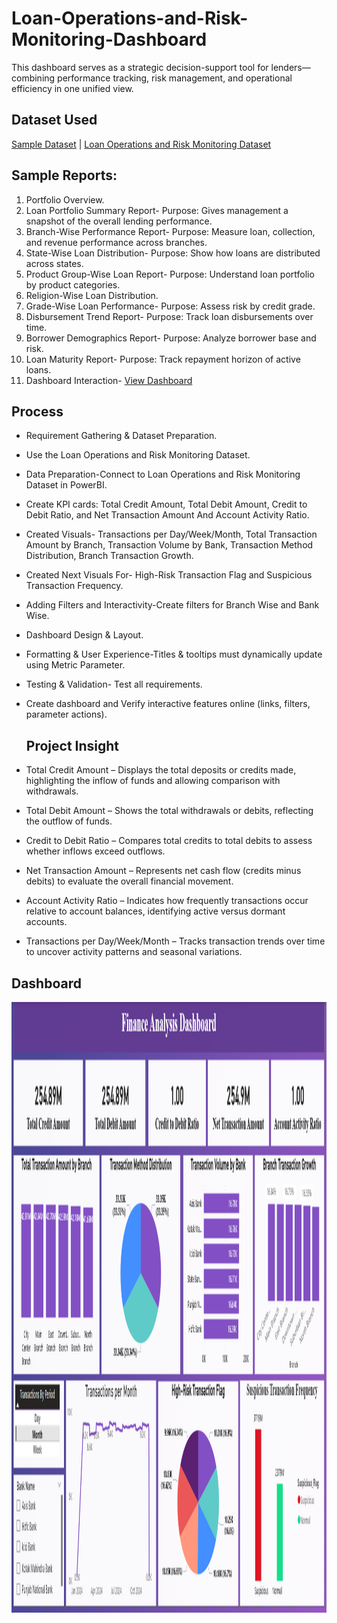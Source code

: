 # Loan-Operations-and-Risk-Monitoring-Dashboard
This dashboard serves as a strategic decision-support tool for lenders—combining performance tracking, risk management, and operational efficiency in one unified view.

## Dataset Used
<a href = "https://github.com/Bajpai777/PowerBI-Loan-Operations-and-Risk-Monitoring-Dashboard/blob/main/Cleaned_debit%20and%20credit%20data.xlsx">Sample Dataset</a> | <a href= "https://github.com/Bajpai777/PowerBI-Loan-Operations-and-Risk-Monitoring-Dashboard/blob/main/Bank%20Credit%20and%20Debit%20Dashboard.pbix">Loan Operations and Risk Monitoring Dataset</a>

## Sample Reports:
1. Portfolio Overview.
2. Loan Portfolio Summary Report- Purpose: Gives management a snapshot of the overall lending performance.
3. Branch-Wise Performance Report- Purpose: Measure loan, collection, and revenue performance across branches.
4. State-Wise Loan Distribution- Purpose: Show how loans are distributed across states.
5. Product Group-Wise Loan Report- Purpose: Understand loan portfolio by product categories.
6. Religion-Wise Loan Distribution.
7. Grade-Wise Loan Performance- Purpose: Assess risk by credit grade.
8. Disbursement Trend Report- Purpose: Track loan disbursements over time.
9. Borrower Demographics Report- Purpose: Analyze borrower base and risk.
10. Loan Maturity Report- Purpose: Track repayment horizon of active loans.
12. Dashboard Interaction- <a href= "https://github.com/Bajpai777/PowerBI-Loan-Operations-and-Risk-Monitoring-Dashboard/blob/main/PowerBI%20Finance%20Dashboard.png">View Dashboard</a>

## Process
- Requirement Gathering & Dataset Preparation.
- Use the Loan Operations and Risk Monitoring Dataset.
- Data Preparation-Connect to Loan Operations and Risk Monitoring Dataset in PowerBI.
- Create KPI cards: Total Credit Amount, Total Debit Amount, Credit to Debit Ratio, and Net Transaction Amount And Account Activity Ratio.
- Created Visuals- Transactions per Day/Week/Month, Total Transaction Amount by Branch, Transaction Volume by Bank, Transaction Method Distribution, Branch Transaction Growth.
- Created Next Visuals For- High-Risk Transaction Flag and  Suspicious Transaction Frequency.
- Adding Filters and Interactivity-Create filters for Branch Wise and Bank Wise.
- Dashboard Design & Layout.
- Formatting & User Experience-Titles & tooltips must dynamically update using Metric Parameter.
- Testing & Validation- Test all requirements.
- Create dashboard and Verify interactive features online (links, filters, parameter actions).

  ## Project Insight
- Total Credit Amount – Displays the total deposits or credits made, highlighting the inflow of funds and allowing comparison with withdrawals.
- Total Debit Amount – Shows the total withdrawals or debits, reflecting the outflow of funds.
- Credit to Debit Ratio – Compares total credits to total debits to assess whether inflows exceed outflows.
- Net Transaction Amount – Represents net cash flow (credits minus debits) to evaluate the overall financial movement.
- Account Activity Ratio – Indicates how frequently transactions occur relative to account balances, identifying active versus dormant accounts.
- Transactions per Day/Week/Month – Tracks transaction trends over time to uncover activity patterns and seasonal variations.

## Dashboard
<img width="1917" height="977" alt="Loan Operations and Risk Monitoring Dashboard" src="https://github.com/Bajpai777/PowerBI-Loan-Operations-and-Risk-Monitoring-Dashboard/blob/main/PowerBI%20Finance%20Dashboard.png" />
